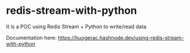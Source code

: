 # redis-stream-with-python
It is a POC using Redis Stream + Python to write/read data

Documentation here:
https://huogerac.hashnode.dev/using-redis-stream-with-python
